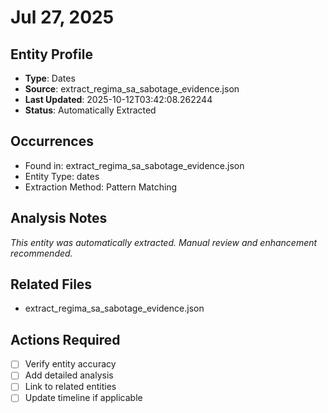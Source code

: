 # Jul 27, 2025

## Entity Profile
- **Type**: Dates
- **Source**: extract_regima_sa_sabotage_evidence.json
- **Last Updated**: 2025-10-12T03:42:08.262244
- **Status**: Automatically Extracted

## Occurrences
- Found in: extract_regima_sa_sabotage_evidence.json
- Entity Type: dates
- Extraction Method: Pattern Matching

## Analysis Notes
*This entity was automatically extracted. Manual review and enhancement recommended.*

## Related Files
- extract_regima_sa_sabotage_evidence.json

## Actions Required
- [ ] Verify entity accuracy
- [ ] Add detailed analysis
- [ ] Link to related entities
- [ ] Update timeline if applicable
